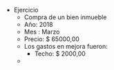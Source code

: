 - Ejercicio
	- Compra de un bien inmueble
	- Año: 2018
	- Mes : Marzo
	- Precio: $ 65000,00
	- Los gastos en mejora fueron:
		- Techo: $ 2000,00
	-